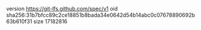 version https://git-lfs.github.com/spec/v1
oid sha256:31b7bfcc89c2ce18851b8bada34e0642d54b14abc0c07678890692b63b610f31
size 17182816
